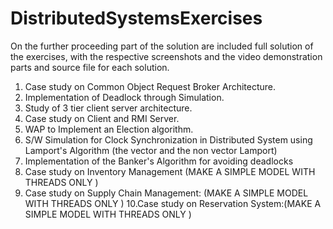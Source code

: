 # DistributedSystemsExercises
On the further proceeding part of the solution are included full solution of the exercises, 
with the respective screenshots and the video demonstration parts and source file for each solution.

1. Case study on Common Object Request Broker Architecture.
2. Implementation of Deadlock through Simulation.
3. Study of 3 tier client server architecture.
4. Case study on Client and RMI Server.
5. WAP to Implement an Election algorithm.
6. S/W Simulation for Clock Synchronization in Distributed System
using Lamport's Algorithm (the vector and the non vector Lamport)
7. Implementation of the Banker's Algorithm for avoiding deadlocks
8. Case study on Inventory Management (MAKE A SIMPLE MODEL WITH THREADS ONLY )
9. Case study on Supply Chain Management: (MAKE A SIMPLE MODEL WITH THREADS ONLY )
10.Case study on Reservation System:(MAKE A SIMPLE MODEL WITH THREADS ONLY )

